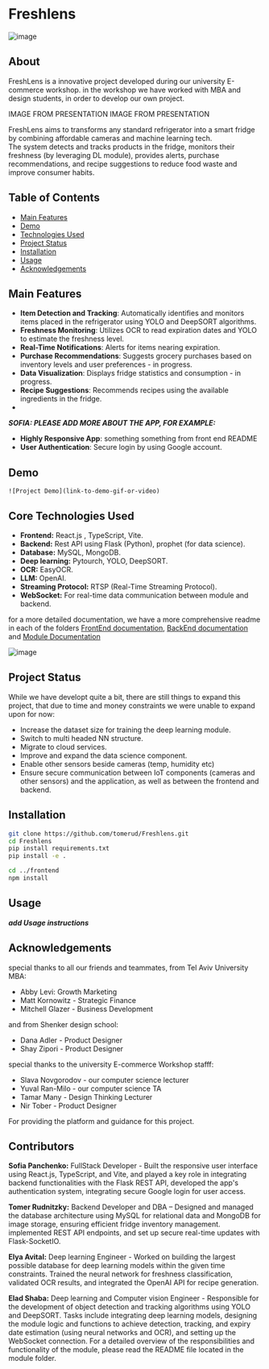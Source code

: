 # Freshlens

![image](https://github.com/user-attachments/assets/f8d4a865-584b-4bf8-afbe-fa5c1091537b)

## About

FreshLens is a innovative project developed during our university E-commerce workshop.
in the workshop we have worked with MBA and design students, in order to develop our own project.

IMAGE FROM PRESENTATION
IMAGE FROM PRESENTATION

FreshLens aims to transforms any standard refrigerator into a smart fridge by combining affordable cameras and machine learning tech.  
The system detects and tracks products in the fridge, monitors their freshness (by leveraging DL module), provides alerts, purchase recommendations, and recipe suggestions to reduce food waste and improve consumer habits.


## Table of Contents

- [Main Features](#main-Features)
- [Demo](#demo)
- [Technologies Used](#technologies-used)
- [Project Status](#project-status)
- [Installation](#installation)
- [Usage](#usage)
- [Acknowledgements](#acknowledgements)


## Main Features
- **Item Detection and Tracking**: Automatically identifies and monitors items placed in the refrigerator using YOLO and DeepSORT algorithms.
- **Freshness Monitoring**: Utilizes OCR to read expiration dates and YOLO to estimate the freshness level.
- **Real-Time Notifications**: Alerts for items nearing expiration.
- **Purchase Recommendations**: Suggests grocery purchases based on inventory levels and user preferences - in progress.
- **Data Visualization**: Displays fridge statistics and consumption - in progress.
- **Recipe Suggestions**: Recommends recipes using the available ingredients in the fridge.
- 
***SOFIA: PLEASE ADD MORE ABOUT THE APP, FOR EXAMPLE:***
- **Highly Responsive App**: something something from front end README
- **User Authentication**: Secure login by using Google account.


## Demo

```![Project Demo](link-to-demo-gif-or-video)```  


## Core Technologies Used
- **Frontend:** React.js , TypeScript, Vite.
- **Backend:** Rest API using Flask (Python), prophet (for data science).
- **Database:** MySQL, MongoDB.
- **Deep learning:** Pytourch, YOLO, DeepSORT.
- **OCR:** EasyOCR.
- **LLM:** OpenAI.
- **Streaming Protocol:** RTSP (Real-Time Streaming Protocol).
- **WebSocket:** For real-time data communication between module and backend.

for a more detailed documentation, we have a more comprehensive readme in each of the folders
[FrontEnd documentation](https://github.com/tomerud/Freshlens/blob/3d6d1015b6b6b527dc0a2cb5d9e1031f7224fd86/frontend/README.md),
[BackEnd documentation](https://github.com/tomerud/Freshlens/blob/3d6d1015b6b6b527dc0a2cb5d9e1031f7224fd86/backend/README.md) and
[Module Documentation](https://github.com/tomerud/Freshlens/blob/3d6d1015b6b6b527dc0a2cb5d9e1031f7224fd86/module/README.md)


![image](https://github.com/user-attachments/assets/a3949139-635d-4753-bc09-0d897cea7904)



## Project Status
While we have developt quite a bit, there are still things to expand this project, that due to time and money constraints we were unable to expand upon for now:
- Increase the dataset size for training the deep learning module.
- Switch to multi headed NN structure.
- Migrate to cloud services.
- Improve and expand the data science component.
- Enable other sensors beside cameras (temp, humidity etc)
- Ensure secure communication between IoT components (cameras and other sensors) and the application, as well as between the frontend and backend.


## Installation

```bash
git clone https://github.com/tomerud/Freshlens.git
cd Freshlens
pip install requirements.txt
pip install -e .

cd ../frontend
npm install
```

## Usage
***add Usage instructions***

## Acknowledgements

special thanks to all our friends and teammates, from Tel Aviv University MBA:
- Abby Levi: Growth Marketing
- Matt Kornowitz - Strategic Finance
- Mitchell Glazer - Business Development

and from Shenker design school:
- Dana Adler - Product Designer
- Shay Zipori - Product Designer

special thanks to the university E-commerce Workshop stafff: 
- Slava Novgorodov - our computer science lecturer
- Yuval Ran-Milo - our computer science TA
- Tamar Many - Design Thinking Lecturer
- Nir Tober - Product Designer

For providing the platform and guidance for this project.

## Contributors
**Sofia Panchenko:** FullStack Developer - Built the responsive user interface using React.js, TypeScript, and Vite, and played a key role in integrating backend functionalities with the Flask REST API,
developed the app's authentication system, integrating secure Google login for user access.

**Tomer Rudnitzky:**  Backend Developer and DBA – Designed and managed the database architecture using MySQL for relational data and MongoDB for image storage, ensuring efficient fridge inventory management. implemented REST API endpoints, and set up secure real-time updates with Flask-SocketIO.

**Elya Avital:** Deep learning Engineer - Worked on building the largest possible database for deep learning models within the given time constraints. Trained the neural network for freshness classification, validated OCR results, and integrated the OpenAI API for recipe generation.

**Elad Shaba:** Deep learning and Computer vision Engineer  - Responsible for the development of object detection and tracking algorithms using YOLO and DeepSORT. Tasks include integrating deep learning models, designing the module logic and functions to achieve detection, tracking, and expiry date estimation (using neural networks and OCR), and setting up the WebSocket connection.
For a detailed overview of the responsibilities and functionality of the module, please read the README file located in the module folder.
